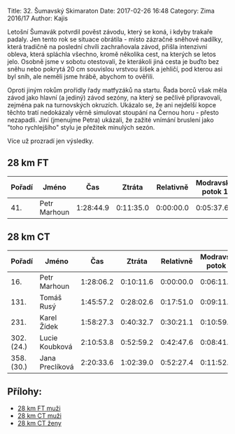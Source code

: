 Title: 32. Šumavský Skimaraton
Date: 2017-02-26 16:48
Category: Zima 2016/17
Author: Kajis

Letošní Šumavák potvrdil pověst závodu, který se koná, i kdyby trakaře padaly. Jen tento rok se situace obrátila - místo zázračné sněhové nadílky, která tradičně na poslední chvíli zachraňovala závod, přišla intenzivní obleva, která spláchla všechno, kromě několika cest, na kterých se letos jelo. Osobně jsme v sobotu otestovali, že kterákoli jiná cesta je buďto bez sněhu nebo pokrytá 20 cm souvislou vrstvou šišek a jehličí, pod kterou asi byl sníh, ale neměli jsme hrábě, abychom to ověřili.

Oproti jiným rokům prořídly řady matfyzáků na startu. Řada borců však měla závod jako hlavní (a jediný) závod sezóny, na který se pečlivě připravovali, zejména pak na turnovských okruzích. Ukázalo se, že ani nejdelší kopce těchto tratí nedokázaly věrně simulovat stoupání na Černou horu - přesto nezapadli. Jiní (jmenujme Petra) ukázali, že zažité vnímání bruslení jako "toho rychlejšího" stylu je přežitek minulých sezón.

Více už prozradí jen výsledky.

28 km FT
--------

| Pořadí | Jméno        | Čas       | Ztráta    | Relativně | Modravský potok 1 | Modravský potok 2 | Hraběcí Huť |
|--------|--------------|-----------|-----------|-----------|-------------------|-------------------|-------------|
| 41.    | Petr Marhoun | 1:28:44.9 | 0:11:35.0 | 0:00:00.0 | 0:05:37.6         | 0:27:33.4         | 1:18:52.1   |

28 km CT
--------

| Pořadí     | Jméno           | Čas       | Ztráta    | Relativně | Modravský potok 1 | Modravský potok 2 | Hraběcí Huť |
|----------- |-----------------|-----------|-----------|-----------|-------------------|-------------------|-------------|
| 16.        | Petr Marhoun    | 1:28:06.2 | 0:10:11.6 | 0:00:00.0 | 0:06:11.0         | 0:28:22.3         | 1:18:12.8   |
| 131.       | Tomáš Rusý      | 1:45:57.2 | 0:28:02.6 | 0:17:51.0 | 0:09:11.0         | 0:35:15.6         | 1:34:04.8   |
| 231.       | Karel Žídek     | 1:58:27.3 | 0:40:32.7 | 0:30:21.1 | 0:10:59.0         | 0:40:01.6         | 1:45:13.4   |
| 302. (24.) | Lucie Koubková  | 2:10:53.8 | 0:52:59.2 | 0:42:47.6 | 0:08:41.2         | 0:41:25.6         | 1:55:44.1   |
| 358. (30.) | Jana Preclíková | 2:20:33.6 | 1:02:39.0 | 0:52:27.4 | 0:11:52.0         | 0:45:42.8         | 2:04:17.2   |

Přílohy:
--------

- [28 km FT muži]({static}/static/zima-2016-17/20170225-vysl-sumavak-FT-abs-muzi.pdf)
- [28 km CT muži]({static}/static/zima-2016-17/20170226-vysl-sumavak-CT-abs-muzi.pdf)
- [28 km CT ženy]({static}/static/zima-2016-17/20170226-vysl-sumavak-CT-abs-zeny.pdf)
